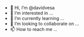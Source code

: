 - 👋 Hi, I’m @davidvesa
- 👀 I’m interested in ...
- 🌱 I’m currently learning ...
- 💞️ I’m looking to collaborate on ...
- 📫 How to reach me ...

<!---
davidvesa/davidvesa is a ✨ special ✨ repository because its `README.md` (this file) appears on your GitHub profile.
You can click the Preview link to take a look at your changes.


Salut


--->

